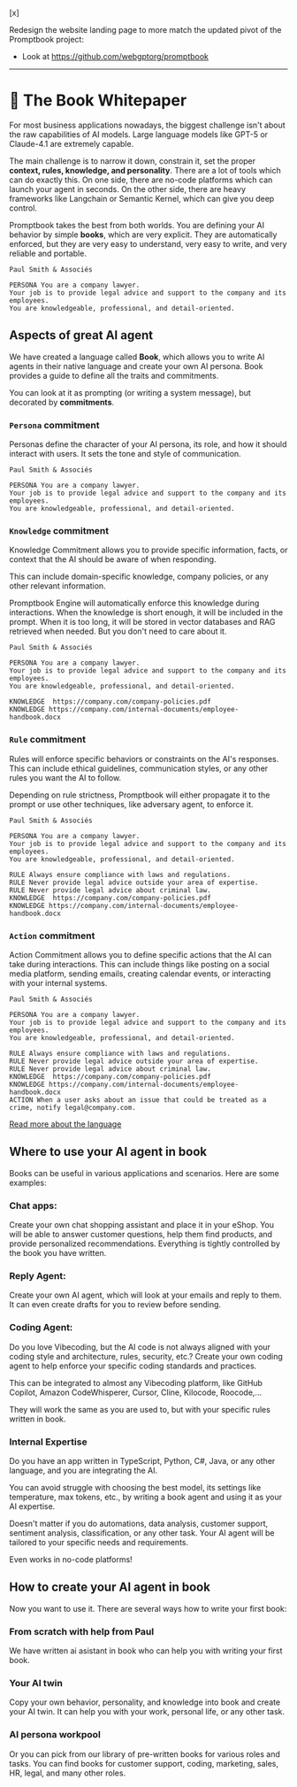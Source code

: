 [x]

Redesign the website landing page to more match the updated pivot of the Promptbook project:

-   Look at https://github.com/webgptorg/promptbook

---

# 📖 The Book Whitepaper

For most business applications nowadays, the biggest challenge isn't about the raw capabilities of AI models. Large language models like GPT-5 or Claude-4.1 are extremely capable.

The main challenge is to narrow it down, constrain it, set the proper **context, rules, knowledge, and personality**. There are a lot of tools which can do exactly this. On one side, there are no-code platforms which can launch your agent in seconds. On the other side, there are heavy frameworks like Langchain or Semantic Kernel, which can give you deep control.

Promptbook takes the best from both worlds. You are defining your AI behavior by simple **books**, which are very explicit. They are automatically enforced, but they are very easy to understand, very easy to write, and very reliable and portable.

```book
Paul Smith & Associés

PERSONA You are a company lawyer.
Your job is to provide legal advice and support to the company and its employees.
You are knowledgeable, professional, and detail-oriented.
```

<div style="page-break-after: always;"></div>

## Aspects of great AI agent

We have created a language called **Book**, which allows you to write AI agents in their native language and create your own AI persona. Book provides a guide to define all the traits and commitments.

You can look at it as prompting (or writing a system message), but decorated by **commitments**.

### `Persona` commitment

Personas define the character of your AI persona, its role, and how it should interact with users. It sets the tone and style of communication.

```book
Paul Smith & Associés

PERSONA You are a company lawyer.
Your job is to provide legal advice and support to the company and its employees.
You are knowledgeable, professional, and detail-oriented.
```

### `Knowledge` commitment

Knowledge Commitment allows you to provide specific information, facts, or context that the AI should be aware of when responding.

This can include domain-specific knowledge, company policies, or any other relevant information.

Promptbook Engine will automatically enforce this knowledge during interactions. When the knowledge is short enough, it will be included in the prompt. When it is too long, it will be stored in vector databases and RAG retrieved when needed. But you don't need to care about it.

```book
Paul Smith & Associés

PERSONA You are a company lawyer.
Your job is to provide legal advice and support to the company and its employees.
You are knowledgeable, professional, and detail-oriented.

KNOWLEDGE  https://company.com/company-policies.pdf
KNOWLEDGE https://company.com/internal-documents/employee-handbook.docx
```

### `Rule` commitment

Rules will enforce specific behaviors or constraints on the AI's responses. This can include ethical guidelines, communication styles, or any other rules you want the AI to follow.

Depending on rule strictness, Promptbook will either propagate it to the prompt or use other techniques, like adversary agent, to enforce it.

```book
Paul Smith & Associés

PERSONA You are a company lawyer.
Your job is to provide legal advice and support to the company and its employees.
You are knowledgeable, professional, and detail-oriented.

RULE Always ensure compliance with laws and regulations.
RULE Never provide legal advice outside your area of expertise.
RULE Never provide legal advice about criminal law.
KNOWLEDGE  https://company.com/company-policies.pdf
KNOWLEDGE https://company.com/internal-documents/employee-handbook.docx
```

### `Action` commitment

Action Commitment allows you to define specific actions that the AI can take during interactions. This can include things like posting on a social media platform, sending emails, creating calendar events, or interacting with your internal systems.

```book
Paul Smith & Associés

PERSONA You are a company lawyer.
Your job is to provide legal advice and support to the company and its employees.
You are knowledgeable, professional, and detail-oriented.

RULE Always ensure compliance with laws and regulations.
RULE Never provide legal advice outside your area of expertise.
RULE Never provide legal advice about criminal law.
KNOWLEDGE  https://company.com/company-policies.pdf
KNOWLEDGE https://company.com/internal-documents/employee-handbook.docx
ACTION When a user asks about an issue that could be treated as a crime, notify legal@company.com.
```

[Read more about the language](./BLUEPRINT.md)

<div style="page-break-after: always;"></div>

## Where to use your AI agent in book

Books can be useful in various applications and scenarios. Here are some examples:

### Chat apps:

Create your own chat shopping assistant and place it in your eShop.
You will be able to answer customer questions, help them find products, and provide personalized recommendations. Everything is tightly controlled by the book you have written.

### Reply Agent:

Create your own AI agent, which will look at your emails and reply to them. It can even create drafts for you to review before sending.

### Coding Agent:

Do you love Vibecoding, but the AI code is not always aligned with your coding style and architecture, rules, security, etc.? Create your own coding agent to help enforce your specific coding standards and practices.

This can be integrated to almost any Vibecoding platform, like GitHub Copilot, Amazon CodeWhisperer, Cursor, Cline, Kilocode, Roocode,...

They will work the same as you are used to, but with your specific rules written in book.

### Internal Expertise

Do you have an app written in TypeScript, Python, C#, Java, or any other language, and you are integrating the AI.

You can avoid struggle with choosing the best model, its settings like temperature, max tokens, etc., by writing a book agent and using it as your AI expertise.

Doesn't matter if you do automations, data analysis, customer support, sentiment analysis, classification, or any other task. Your AI agent will be tailored to your specific needs and requirements.

Even works in no-code platforms!

<div style="page-break-after: always;"></div>

## How to create your AI agent in book

Now you want to use it. There are several ways how to write your first book:

### From scratch with help from Paul

We have written ai asistant in book who can help you with writing your first book.

<!-- TODO: Link -->

### Your AI twin

Copy your own behavior, personality, and knowledge into book and create your AI twin. It can help you with your work, personal life, or any other task.

<!-- TODO: Link -->

### AI persona workpool

Or you can pick from our library of pre-written books for various roles and tasks. You can find books for customer support, coding, marketing, sales, HR, legal, and many other roles.
